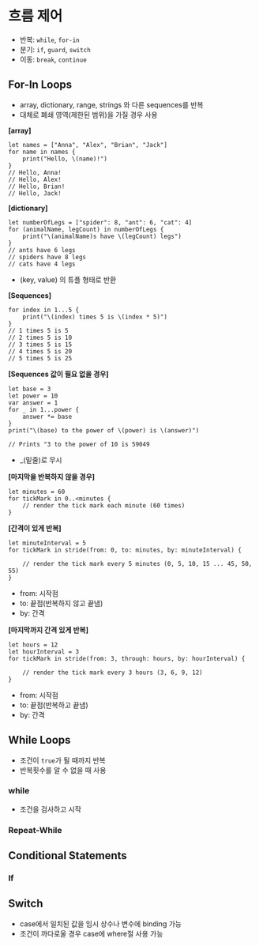 # 흐름 제어

- 반복: `while`, `for-in`
- 분기: `if`, `guard`, `switch`
- 이동: `break`, `continue`

## For-In Loops

- array, dictionary, range, strings 와 다른 sequences를 반복
- 대체로 폐쇄 영역(제한된 범위)을 가질 경우 사용

**[array]**

```
let names = ["Anna", "Alex", "Brian", "Jack"]
for name in names {
    print("Hello, \(name)!")
}
// Hello, Anna!
// Hello, Alex!
// Hello, Brian!
// Hello, Jack!
```

**[dictionary]**

```
let numberOfLegs = ["spider": 8, "ant": 6, "cat": 4]
for (animalName, legCount) in numberOfLegs {
    print("\(animalName)s have \(legCount) legs")
}
// ants have 6 legs
// spiders have 8 legs
// cats have 4 legs
```
- (key, value) 의 튜플 형태로 반환

**[Sequences]**

```
for index in 1...5 {
    print("\(index) times 5 is \(index * 5)")
}
// 1 times 5 is 5
// 2 times 5 is 10
// 3 times 5 is 15
// 4 times 5 is 20
// 5 times 5 is 25
```

**[Sequences 값이 필요 없을 경우]**

```
let base = 3
let power = 10
var answer = 1
for _ in 1...power {
    answer *= base
}
print("\(base) to the power of \(power) is \(answer)")

// Prints "3 to the power of 10 is 59049
```

- _(밑줄)로 무시

**[마지막을 반복하지 않을 경우]**

```
let minutes = 60
for tickMark in 0..<minutes {
    // render the tick mark each minute (60 times)
}
```
**[간격이 있게 반복]**

```
let minuteInterval = 5
for tickMark in stride(from: 0, to: minutes, by: minuteInterval) {

    // render the tick mark every 5 minutes (0, 5, 10, 15 ... 45, 50, 55)
}
```
- from: 시작점
- to: 끝점(반복하지 않고 끝냄)
- by: 간격

**[마지막까지 간격 있게 반복]**

```
let hours = 12
let hourInterval = 3
for tickMark in stride(from: 3, through: hours, by: hourInterval) {

    // render the tick mark every 3 hours (3, 6, 9, 12)
}
```

- from: 시작점
- to: 끝점(반복하고 끝냄)
- by: 간격

## While Loops

- 조건이 `true`가 될 때까지 반복
- 반복횟수를 알 수 없을 때 사용

### while

- 조건을 검사하고 시작

### Repeat-While

## Conditional Statements

### If

## Switch

- case에서 일치된 값을 임시 상수나 변수에 binding 가능
- 조건이 까다로울 경우 case에 where절 사용 가능
